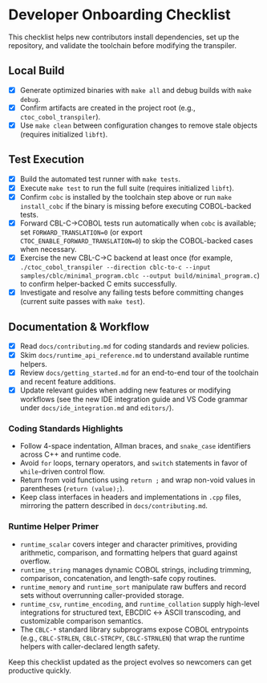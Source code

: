 # Developer Onboarding Checklist

This checklist helps new contributors install dependencies, set up the repository, and validate the toolchain before modifying the transpiler.

## Local Build
- [x] Generate optimized binaries with `make all` and debug builds with `make debug`.
- [x] Confirm artifacts are created in the project root (e.g., `ctoc_cobol_transpiler`).
- [x] Use `make clean` between configuration changes to remove stale objects (requires initialized `libft`).

## Test Execution
- [x] Build the automated test runner with `make tests`.
- [x] Execute `make test` to run the full suite (requires initialized `libft`).
- [x] Confirm `cobc` is installed by the toolchain step above or run `make install_cobc` if the binary is missing before executing COBOL-backed tests.
- [x] Forward CBL-C→COBOL tests run automatically when `cobc` is available; set `FORWARD_TRANSLATION=0` (or export `CTOC_ENABLE_FORWARD_TRANSLATION=0`) to skip the COBOL-backed cases when necessary.
- [x] Exercise the new CBL-C→C backend at least once (for example, `./ctoc_cobol_transpiler --direction cblc-to-c --input samples/cblc/minimal_program.cblc --output build/minimal_program.c`) to confirm helper-backed C emits successfully.
- [x] Investigate and resolve any failing tests before committing changes (current suite passes with `make test`).

## Documentation & Workflow
- [x] Read `docs/contributing.md` for coding standards and review policies.
- [x] Skim `docs/runtime_api_reference.md` to understand available runtime helpers.
- [x] Review `docs/getting_started.md` for an end-to-end tour of the toolchain and recent feature additions.
- [x] Update relevant guides when adding new features or modifying workflows (see the new IDE integration guide and VS Code grammar under `docs/ide_integration.md` and `editors/`).

### Coding Standards Highlights
- Follow 4-space indentation, Allman braces, and `snake_case` identifiers across C++ and runtime code.
- Avoid `for` loops, ternary operators, and `switch` statements in favor of `while`-driven control flow.
- Return from void functions using `return ;` and wrap non-void values in parentheses (`return (value);`).
- Keep class interfaces in headers and implementations in `.cpp` files, mirroring the pattern described in `docs/contributing.md`.

### Runtime Helper Primer
- `runtime_scalar` covers integer and character primitives, providing arithmetic, comparison, and formatting helpers that guard against overflow.
- `runtime_string` manages dynamic COBOL strings, including trimming, comparison, concatenation, and length-safe copy routines.
- `runtime_memory` and `runtime_sort` manipulate raw buffers and record sets without overrunning caller-provided storage.
- `runtime_csv`, `runtime_encoding`, and `runtime_collation` supply high-level integrations for structured text, EBCDIC ↔ ASCII transcoding, and customizable comparison semantics.
- The `CBLC-*` standard library subprograms expose COBOL entrypoints (e.g., `CBLC-STRLEN`, `CBLC-STRCPY`, `CBLC-STRNLEN`) that wrap the runtime helpers with caller-declared length safety.

Keep this checklist updated as the project evolves so newcomers can get productive quickly.
